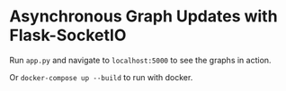 # Asynchronous Graph Updates with Flask-SocketIO

Run `app.py` and navigate to `localhost:5000` to see the graphs in action.

Or `docker-compose up --build` to run with docker.